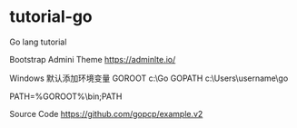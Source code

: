 # tutorial-go
Go lang tutorial

Bootstrap Admini Theme
https://adminlte.io/

Windows
默认添加环境变量
GOROOT  c:\Go
GOPATH c:\Users\username\go

PATH=%GOROOT%\bin;PATH

Source Code
https://github.com/gopcp/example.v2